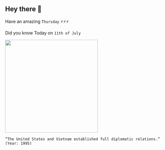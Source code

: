 ## Hey there 👋
Have an amazing `Thursday` ⚡⚡⚡

Did you know Today on `11th of July`
 
 [<img src="https://upload.wikimedia.org/wikipedia/commons/3/38/Secretary_Pompeo_Meets_With_Vietnamese_Deputy_Prime_Minister_Pham_Binh_Minh_%2840253094493%29_%28cropped%29.jpg" width="300" />](https://en.wikipedia.org/wiki/United_States%E2%80%93Vietnam_relations#:~:text=After%20a%2020%2Dyear%20hiatus,Vietnam%20on%20July%2011%2C%201995.&text=In%20January%202007%2C%20Congress%20approved,Relations%20(PNTR)%20for%20Vietnam.) 
 ```
“The United States and Vietnam established full diplomatic relations.” (Year: 1995)
```
